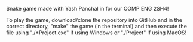 Snake game made with Yash Panchal in for our COMP ENG 2SH4! 

To play the game, download/clone the repository into GitHub and in the correct directory, "make" the game (in the terminal) and then execute the file using "./*Project.exe" if using Windows or "./Project" if using MacOS!

